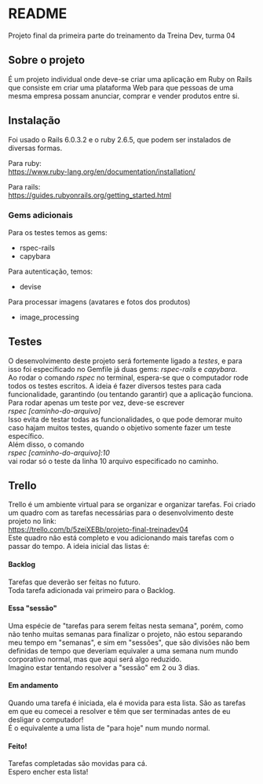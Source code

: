 # README

Projeto final da primeira parte do treinamento da
Treina Dev, turma 04

## Sobre o projeto

É um projeto individual onde deve-se criar uma
aplicação em Ruby on Rails que consiste em criar uma
plataforma Web para que pessoas de uma mesma empresa
possam anunciar, comprar e vender produtos entre si.

## Instalação

Foi usado o Rails 6.0.3.2 e o ruby 2.6.5, que podem ser
instalados de diversas formas.<br>

Para ruby:<br>
https://www.ruby-lang.org/en/documentation/installation/<br>

Para rails:<br>
https://guides.rubyonrails.org/getting_started.html<br>

### Gems adicionais

Para os testes temos as gems:
- rspec-rails
- capybara

Para autenticação, temos:
- devise

Para processar imagens (avatares e fotos dos produtos)
- image_processing

## Testes

O desenvolvimento deste projeto será fortemente ligado
a *testes*, e para isso foi especificado no Gemfile já
duas gems: *rspec-rails* e *capybara*. <br>
Ao rodar o comando *rspec* no terminal, espera-se que o
computador rode todos os testes escritos. A ideia é
fazer diversos testes para cada funcionalidade, garantindo
(ou tentando garantir) que a aplicação funciona.<br>
Para rodar apenas um teste por vez, deve-se escrever<br> *rspec [caminho-do-arquivo]*<br>
Isso evita de testar todas as funcionalidades, o que pode
demorar muito caso hajam muitos testes, quando o objetivo
somente fazer um teste específico.<br>
Além disso, o comando<br>
*rspec [caminho-do-arquivo]:10*<br>
vai rodar só o teste da linha 10 arquivo especificado
no caminho.

## Trello

Trello é um ambiente virtual para se organizar e organizar
tarefas. Foi criado um quadro com as tarefas necessárias para
o desenvolvimento deste projeto no link:<br>
https://trello.com/b/5zeiXEBb/projeto-final-treinadev04<br>
Este quadro não está completo e vou adicionando mais tarefas
com o passar do tempo. A ideia inicial das listas é:

#### Backlog
Tarefas que deverão ser feitas no futuro. <br>
Toda tarefa adicionada vai primeiro para o Backlog.

#### Essa "sessão"
Uma espécie de "tarefas para serem feitas nesta semana",
porém, como não tenho muitas semanas para finalizar o
projeto, não estou separando meu tempo em "semanas", e sim
em "sessões", que são divisões não bem definidas de tempo
que deveriam equivaler a uma semana num mundo corporativo
normal, mas que aqui será algo reduzido.<br>
Imagino estar tentando resolver a "sessão" em 2 ou 3 dias.

#### Em andamento
Quando uma tarefa é iniciada, ela é movida para esta lista.
São as tarefas em que eu comecei a resolver e têm que ser 
terminadas antes de eu desligar o computador! <br>
É o equivalente a uma lista de "para hoje" num mundo normal.

#### Feito!
Tarefas completadas são movidas para cá. <br>
Espero encher esta lista!
